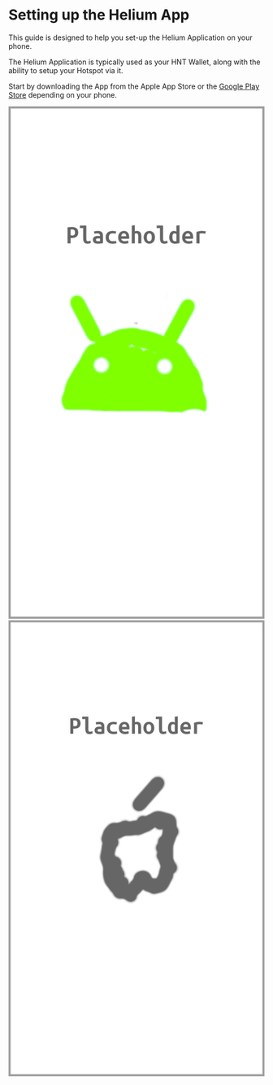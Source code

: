 # Setting up the Helium App

This guide is designed to help you set-up the Helium Application on your phone.

The Helium Application is typically used as your HNT Wallet, along with the ability to setup your Hotspot via it.

Start by downloading the App from the Apple App Store or the [Google Play Store](https://play.google.com/store/apps/details?id=com.helium.wallet) depending on your phone.

![Play Store](../media/screenshots/android/ph.png  ':size=350') ![Apple Store](../media/screenshots/ios/ph.png  ':size=350')
